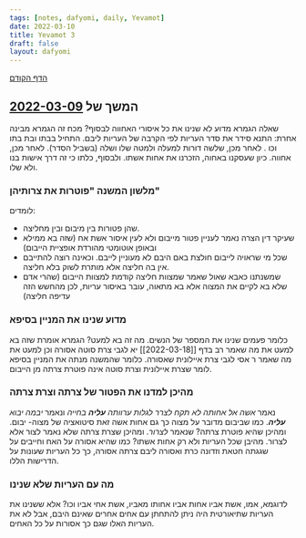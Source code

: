 ```yaml
---
tags: [notes, dafyomi, daily, Yevamot] 
date: 2022-03-10
title: Yevamot 3
draft: false
layout: dafyomi
---
```


[הדף הקודם](../2022-03-09)

## המשך של [2022-03-09](2022-03-09.md)
שאלה הגמרא מדוע לא שנינו את כל איסורי האחווה לבסוף?
מכח זה הגמרא מבינה אחרת:
התנא סידר את סדר העריות לפי הקרבה של העריות ליבם. התחיל בבתו ובת בתו וכו .
לאחר מכן, שלשה דורות למעלה ולמטה שלו ושלה (בשביל הסדר). לאחר מכן, אחווה. 
כיון שעסקנו באחוה, הזכרנו את אחות אשתו. ולבסוף, כלתו כי זה דרך אישות בנו ולא שלו.
### מלשון המשנה "פוטרות את צרותיהן"
לומדים:
- שהן פטורות בין מיבום ובין מחליצה.
- שעיקר דין הצרה נאמר לעניין פטור מייבום ולא לעין איסור אשת אח (שזה בא ממילא ובאופן אוטומטי מהורדת אופציית הייבום) 
- שכל מי שראויה לייבום חולצת באם היבם לא מעוניין לייבם. וכאינה רוצה להתייבם אין בה חליצה אלא מותרת לשוק בלא חליצה.
- שמשנתנו כאבא שאול שאמר שמצוות חליצה קודמת למצוות הייבום (שהרי אדם שלא בא לקיים את המצוה אלא בא מתאוה, עובר באיסור עריות, לכן מהחשש הזה עדיפה חליצה)
### מדוע שנינו את המניין בסיפא
כלומר פעמים שנינו את המספר של הנשים. מה זה בא למעט? 
הגמרא אומרת שזה בא למעט את מה שאמר רב בדף [[2022-03-18]] יא לגבי צרת סוטה אסורה וכן למעט את מה שאמר ר אסי לגבי צרת איילונית שאסורה.
כלומר שהמשנה מנתה את המניין בסיפא לומר שצרת איילונית וצרת סוטה אינה פוטרת צרתה מן הייבום.
### מהיכן למדנו את הפטור של צרתה וצרת צרתה
נאמר *אשה אל אחותה לא תקח לצרר לגלות ערוותה **עליה** בחייה* ונאמר *יבמה יבוא **עליה***. כמו שביבום מדובר על מצוה כך גם אחות אשה זאת סיטואציה של מצוה- יבום. ומהיכן שהיא פוטרת צרתה? שנאמר *לצרור*. ומהיכן שצרת צרתה שלא נאמר לצור אלא לצרור.
מהיבן שכל העריות ולא רק אחות אשתו? כמו שהיא אסורה על האח וחייבים על שגגתה חטאת וזדונה כרת ואסורה ליבם צרתה אסורה, כך כל העריות שעונות על הדרישות הללו.
### מה עם העריות שלא שנינו
לדוגמא, אמו, אשת אביו אחות אביו אחותו מאביו, אשת אחי אביו וכו?
אלא ששנינו את העריות שתיאורטית היה ניתן להתחתן עם אחים אחרים שאינם היבם, אבל לא את העריות האלו שגם כך אסורות על כל האחים.
